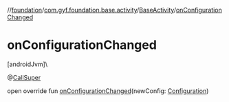 //[foundation](../../../index.md)/[com.gyf.foundation.base.activity](../index.md)/[BaseActivity](index.md)/[onConfigurationChanged](on-configuration-changed.md)

# onConfigurationChanged

[androidJvm]\

@[CallSuper](https://developer.android.com/reference/kotlin/androidx/annotation/CallSuper.html)

open override fun [onConfigurationChanged](on-configuration-changed.md)(newConfig: [Configuration](https://developer.android.com/reference/kotlin/android/content/res/Configuration.html))